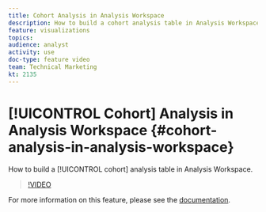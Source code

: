 ```yaml
---
title: Cohort Analysis in Analysis Workspace
description: How to build a cohort analysis table in Analysis Workspace.
feature: visualizations
topics: 
audience: analyst
activity: use
doc-type: feature video
team: Technical Marketing
kt: 2135
---
```


# [!UICONTROL Cohort] Analysis in Analysis Workspace {#cohort-analysis-in-analysis-workspace}

How to build a [!UICONTROL cohort] analysis table in Analysis Workspace.

>[!VIDEO](https://video.tv.adobe.com/v/23990/?quality=12)

For more information on this feature, please see the [documentation](https://marketing.adobe.com/resources/help/en_US/analytics/analysis-workspace/cohort_analysis.html).
